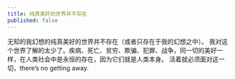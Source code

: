 ```yaml
---
title: 纯真美好的世界并不存在
published: false
---
```

无知的我幻想的纯真美好的世界并不存在（或者只存在于我的幻想之中）。 我对这个世界了解的太少了。疾病、死亡、贫穷、欺骗、犯罪、战争，同一切的美好一样，在人类社会中是永恒的存在，因为它们就是人类本身。 活着就必须面对这一切，there’s no getting away.
